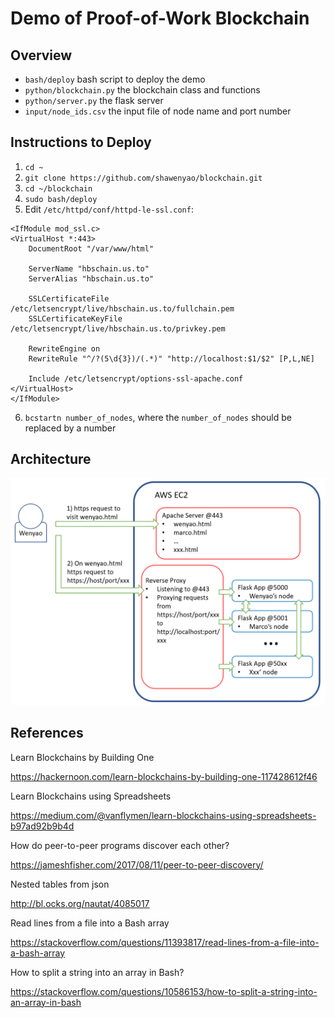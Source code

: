 # Demo of Proof-of-Work Blockchain

## Overview
* `bash/deploy` bash script to deploy the demo
* `python/blockchain.py` the blockchain class and functions
* `python/server.py` the flask server
* `input/node_ids.csv` the input file of node name and port number

## Instructions to Deploy
1. `cd ~`
2. `git clone https://github.com/shawenyao/blockchain.git`
3. `cd ~/blockchain`
4. `sudo bash/deploy`
5. Edit `/etc/httpd/conf/httpd-le-ssl.conf`:
```
<IfModule mod_ssl.c>
<VirtualHost *:443>
    DocumentRoot "/var/www/html"

    ServerName "hbschain.us.to"
    ServerAlias "hbschain.us.to"

    SSLCertificateFile /etc/letsencrypt/live/hbschain.us.to/fullchain.pem
    SSLCertificateKeyFile /etc/letsencrypt/live/hbschain.us.to/privkey.pem

    RewriteEngine on
    RewriteRule "^/?(5\d{3})/(.*)" "http://localhost:$1/$2" [P,L,NE]

    Include /etc/letsencrypt/options-ssl-apache.conf
</VirtualHost>
</IfModule>
```
6. `bcstartn number_of_nodes`, where the `number_of_nodes` should be replaced by a number

## Architecture
![](docs/architecture.png)

## References
Learn Blockchains by Building One

https://hackernoon.com/learn-blockchains-by-building-one-117428612f46

Learn Blockchains using Spreadsheets

https://medium.com/@vanflymen/learn-blockchains-using-spreadsheets-b97ad92b9b4d

How do peer-to-peer programs discover each other?

https://jameshfisher.com/2017/08/11/peer-to-peer-discovery/

Nested tables from json

http://bl.ocks.org/nautat/4085017

Read lines from a file into a Bash array

https://stackoverflow.com/questions/11393817/read-lines-from-a-file-into-a-bash-array

How to split a string into an array in Bash?

https://stackoverflow.com/questions/10586153/how-to-split-a-string-into-an-array-in-bash
